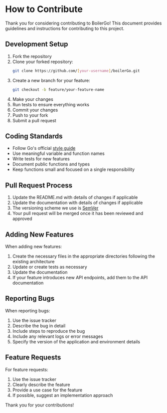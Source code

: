 # How to Contribute

Thank you for considering contributing to BoilerGo! This document provides guidelines and instructions for contributing to this project.

## Development Setup

1. Fork the repository
2. Clone your forked repository:
   ```bash
   git clone https://github.com/[your-username]/boilerGo.git
   ```
3. Create a new branch for your feature:
   ```bash
   git checkout -b feature/your-feature-name
   ```
4. Make your changes
5. Run tests to ensure everything works
6. Commit your changes
7. Push to your fork
8. Submit a pull request

## Coding Standards

- Follow Go's official [style guide](https://github.com/golang/go/wiki/CodeReviewComments)
- Use meaningful variable and function names
- Write tests for new features
- Document public functions and types
- Keep functions small and focused on a single responsibility

## Pull Request Process

1. Update the README.md with details of changes if applicable
2. Update the documentation with details of changes if applicable
3. The versioning scheme we use is [SemVer](http://semver.org/)
4. Your pull request will be merged once it has been reviewed and approved

## Adding New Features

When adding new features:

1. Create the necessary files in the appropriate directories following the existing architecture
2. Update or create tests as necessary
3. Update the documentation
4. If your feature introduces new API endpoints, add them to the API documentation

## Reporting Bugs

When reporting bugs:

1. Use the issue tracker
2. Describe the bug in detail
3. Include steps to reproduce the bug
4. Include any relevant logs or error messages
5. Specify the version of the application and environment details

## Feature Requests

For feature requests:

1. Use the issue tracker
2. Clearly describe the feature
3. Provide a use case for the feature
4. If possible, suggest an implementation approach

Thank you for your contributions!
